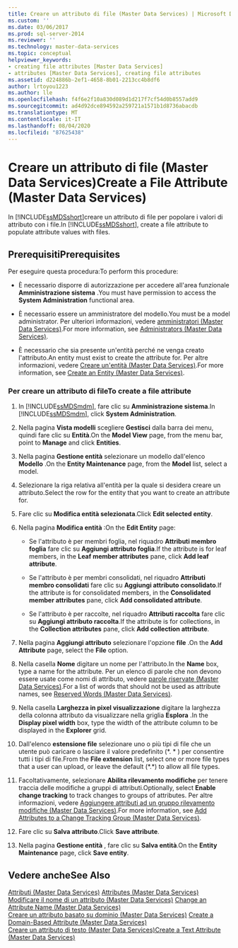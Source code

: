 ```yaml
---
title: Creare un attributo di file (Master Data Services) | Microsoft Docs
ms.custom: ''
ms.date: 03/06/2017
ms.prod: sql-server-2014
ms.reviewer: ''
ms.technology: master-data-services
ms.topic: conceptual
helpviewer_keywords:
- creating file attributes [Master Data Services]
- attributes [Master Data Services], creating file attributes
ms.assetid: d224886b-2ef1-4658-8b01-2213cc4b8df6
author: lrtoyou1223
ms.author: lle
ms.openlocfilehash: f4f6e2f10a830d089d1d217f7cf54d0b8557add9
ms.sourcegitcommit: ad4d92dce894592a259721a1571b1d8736abacdb
ms.translationtype: MT
ms.contentlocale: it-IT
ms.lasthandoff: 08/04/2020
ms.locfileid: "87625438"
---
```

# <a name="create-a-file-attribute-master-data-services"></a><span data-ttu-id="bab9e-102">Creare un attributo di file (Master Data Services)</span><span class="sxs-lookup"><span data-stu-id="bab9e-102">Create a File Attribute (Master Data Services)</span></span>
  <span data-ttu-id="bab9e-103">In [!INCLUDE[ssMDSshort](../includes/ssmdsshort-md.md)]creare un attributo di file per popolare i valori di attributo con i file.</span><span class="sxs-lookup"><span data-stu-id="bab9e-103">In [!INCLUDE[ssMDSshort](../includes/ssmdsshort-md.md)], create a file attribute to populate attribute values with files.</span></span>  
  
## <a name="prerequisites"></a><span data-ttu-id="bab9e-104">Prerequisiti</span><span class="sxs-lookup"><span data-stu-id="bab9e-104">Prerequisites</span></span>  
 <span data-ttu-id="bab9e-105">Per eseguire questa procedura:</span><span class="sxs-lookup"><span data-stu-id="bab9e-105">To perform this procedure:</span></span>  
  
-   <span data-ttu-id="bab9e-106">È necessario disporre di autorizzazione per accedere all'area funzionale **Amministrazione sistema** .</span><span class="sxs-lookup"><span data-stu-id="bab9e-106">You must have permission to access the **System Administration** functional area.</span></span>  
  
-   <span data-ttu-id="bab9e-107">È necessario essere un amministratore del modello.</span><span class="sxs-lookup"><span data-stu-id="bab9e-107">You must be a model administrator.</span></span> <span data-ttu-id="bab9e-108">Per ulteriori informazioni, vedere [amministratori &#40;Master Data Services&#41;](administrators-master-data-services.md).</span><span class="sxs-lookup"><span data-stu-id="bab9e-108">For more information, see [Administrators &#40;Master Data Services&#41;](administrators-master-data-services.md).</span></span>  
  
-   <span data-ttu-id="bab9e-109">È necessario che sia presente un'entità perché ne venga creato l'attributo.</span><span class="sxs-lookup"><span data-stu-id="bab9e-109">An entity must exist to create the attribute for.</span></span> <span data-ttu-id="bab9e-110">Per altre informazioni, vedere [Creare un'entità &#40;Master Data Services&#41;](../../2014/master-data-services/create-an-entity-master-data-services.md).</span><span class="sxs-lookup"><span data-stu-id="bab9e-110">For more information, see [Create an Entity &#40;Master Data Services&#41;](../../2014/master-data-services/create-an-entity-master-data-services.md).</span></span>  
  
### <a name="to-create-a-file-attribute"></a><span data-ttu-id="bab9e-111">Per creare un attributo di file</span><span class="sxs-lookup"><span data-stu-id="bab9e-111">To create a file attribute</span></span>  
  
1.  <span data-ttu-id="bab9e-112">In [!INCLUDE[ssMDSmdm](../includes/ssmdsmdm-md.md)], fare clic su **Amministrazione sistema**.</span><span class="sxs-lookup"><span data-stu-id="bab9e-112">In [!INCLUDE[ssMDSmdm](../includes/ssmdsmdm-md.md)], click **System Administration**.</span></span>  
  
2.  <span data-ttu-id="bab9e-113">Nella pagina **Vista modelli** scegliere **Gestisci** dalla barra dei menu, quindi fare clic su **Entità**.</span><span class="sxs-lookup"><span data-stu-id="bab9e-113">On the **Model View** page, from the menu bar, point to **Manage** and click **Entities**.</span></span>  
  
3.  <span data-ttu-id="bab9e-114">Nella pagina **Gestione entità** selezionare un modello dall'elenco **Modello** .</span><span class="sxs-lookup"><span data-stu-id="bab9e-114">On the **Entity Maintenance** page, from the **Model** list, select a model.</span></span>  
  
4.  <span data-ttu-id="bab9e-115">Selezionare la riga relativa all'entità per la quale si desidera creare un attributo.</span><span class="sxs-lookup"><span data-stu-id="bab9e-115">Select the row for the entity that you want to create an attribute for.</span></span>  
  
5.  <span data-ttu-id="bab9e-116">Fare clic su **Modifica entità selezionata**.</span><span class="sxs-lookup"><span data-stu-id="bab9e-116">Click **Edit selected entity**.</span></span>  
  
6.  <span data-ttu-id="bab9e-117">Nella pagina **Modifica entità** :</span><span class="sxs-lookup"><span data-stu-id="bab9e-117">On the **Edit Entity** page:</span></span>  
  
    -   <span data-ttu-id="bab9e-118">Se l'attributo è per membri foglia, nel riquadro **Attributi membro foglia** fare clic su **Aggiungi attributo foglia**.</span><span class="sxs-lookup"><span data-stu-id="bab9e-118">If the attribute is for leaf members, in the **Leaf member attributes** pane, click **Add leaf attribute**.</span></span>  
  
    -   <span data-ttu-id="bab9e-119">Se l'attributo è per membri consolidati, nel riquadro **Attributi membro consolidati** fare clic su **Aggiungi attributo consolidato**.</span><span class="sxs-lookup"><span data-stu-id="bab9e-119">If the attribute is for consolidated members, in the **Consolidated member attributes** pane, click **Add consolidated attribute**.</span></span>  
  
    -   <span data-ttu-id="bab9e-120">Se l'attributo è per raccolte, nel riquadro **Attributi raccolta** fare clic su **Aggiungi attributo raccolta**.</span><span class="sxs-lookup"><span data-stu-id="bab9e-120">If the attribute is for collections, in the **Collection attributes** pane, click **Add collection attribute**.</span></span>  
  
7.  <span data-ttu-id="bab9e-121">Nella pagina **Aggiungi attributo** selezionare l'opzione **file** .</span><span class="sxs-lookup"><span data-stu-id="bab9e-121">On the **Add Attribute** page, select the **File** option.</span></span>  
  
8.  <span data-ttu-id="bab9e-122">Nella casella **Nome** digitare un nome per l'attributo.</span><span class="sxs-lookup"><span data-stu-id="bab9e-122">In the **Name** box, type a name for the attribute.</span></span> <span data-ttu-id="bab9e-123">Per un elenco di parole che non devono essere usate come nomi di attributo, vedere [parole riservate &#40;Master Data Services&#41;](../../2014/master-data-services/reserved-words-master-data-services.md).</span><span class="sxs-lookup"><span data-stu-id="bab9e-123">For a list of words that should not be used as attribute names, see [Reserved Words &#40;Master Data Services&#41;](../../2014/master-data-services/reserved-words-master-data-services.md).</span></span>  
  
9. <span data-ttu-id="bab9e-124">Nella casella **Larghezza in pixel visualizzazione** digitare la larghezza della colonna attributo da visualizzare nella griglia **Esplora** .</span><span class="sxs-lookup"><span data-stu-id="bab9e-124">In the **Display pixel width** box, type the width of the attribute column to be displayed in the **Explorer** grid.</span></span>  
  
10. <span data-ttu-id="bab9e-125">Dall'elenco **estensione file** selezionare uno o più tipi di file che un utente può caricare o lasciare il valore predefinito (\*. \* ) per consentire tutti i tipi di file.</span><span class="sxs-lookup"><span data-stu-id="bab9e-125">From the **File extension** list, select one or more file types that a user can upload, or leave the default (\*.\*) to allow all file types.</span></span>  
  
11. <span data-ttu-id="bab9e-126">Facoltativamente, selezionare **Abilita rilevamento modifiche** per tenere traccia delle modifiche a gruppi di attributi.</span><span class="sxs-lookup"><span data-stu-id="bab9e-126">Optionally, select **Enable change tracking** to track changes to groups of attributes.</span></span> <span data-ttu-id="bab9e-127">Per altre informazioni, vedere [Aggiungere attributi ad un gruppo rilevamento modifiche &#40;Master Data Services&#41;](../../2014/master-data-services/add-attributes-to-a-change-tracking-group-master-data-services.md).</span><span class="sxs-lookup"><span data-stu-id="bab9e-127">For more information, see [Add Attributes to a Change Tracking Group &#40;Master Data Services&#41;](../../2014/master-data-services/add-attributes-to-a-change-tracking-group-master-data-services.md).</span></span>  
  
12. <span data-ttu-id="bab9e-128">Fare clic su **Salva attributo**.</span><span class="sxs-lookup"><span data-stu-id="bab9e-128">Click **Save attribute**.</span></span>  
  
13. <span data-ttu-id="bab9e-129">Nella pagina **Gestione entità** , fare clic su **Salva entità**.</span><span class="sxs-lookup"><span data-stu-id="bab9e-129">On the **Entity Maintenance** page, click **Save entity**.</span></span>  
  
## <a name="see-also"></a><span data-ttu-id="bab9e-130">Vedere anche</span><span class="sxs-lookup"><span data-stu-id="bab9e-130">See Also</span></span>  
 <span data-ttu-id="bab9e-131">[Attributi &#40;Master Data Services&#41;](../../2014/master-data-services/attributes-master-data-services.md) </span><span class="sxs-lookup"><span data-stu-id="bab9e-131">[Attributes &#40;Master Data Services&#41;](../../2014/master-data-services/attributes-master-data-services.md) </span></span>  
 <span data-ttu-id="bab9e-132">[Modificare il nome di un attributo &#40;Master Data Services&#41;](change-an-attribute-name-and-data-type-master-data-services.md) </span><span class="sxs-lookup"><span data-stu-id="bab9e-132">[Change an Attribute Name &#40;Master Data Services&#41;](change-an-attribute-name-and-data-type-master-data-services.md) </span></span>  
 <span data-ttu-id="bab9e-133">[Creare un attributo basato su dominio &#40;Master Data Services&#41;](../../2014/master-data-services/create-a-domain-based-attribute-master-data-services.md) </span><span class="sxs-lookup"><span data-stu-id="bab9e-133">[Create a Domain-Based Attribute &#40;Master Data Services&#41;](../../2014/master-data-services/create-a-domain-based-attribute-master-data-services.md) </span></span>  
 [<span data-ttu-id="bab9e-134">Creare un attributo di testo &#40;Master Data Services&#41;</span><span class="sxs-lookup"><span data-stu-id="bab9e-134">Create a Text Attribute &#40;Master Data Services&#41;</span></span>](../../2014/master-data-services/create-a-text-attribute-master-data-services.md)  
  
  
